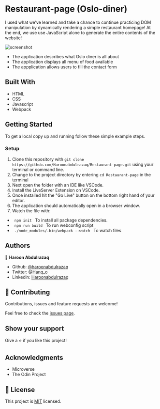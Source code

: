 # Restaurant-page (Oslo-diner)
I used what we’ve learned and take a chance to continue practicing DOM manipulation by dynamically rendering a simple restaurant homepage! At the end, we use use JavaScript alone to generate the entire contents of the website!
 

![screenshot](./screenshot.png)

- The application describes what Oslo diner is all about
- The application displays all menu of food available
- The appplication allows users to fill the contact form

## Built With

- HTML
- CSS
- Javascript
- Webpack


## Getting Started

To get a local copy up and running follow these simple example steps.

### Setup

1.  Clone this repository with
    `git clone https://github.com/Haroonabdulrazaq/Restaurant-page.git` using your terminal or command line.
2.  Change to the project directory by entering `cd Restaurant-page` in the terminal
3.  Next open the folder with an IDE like VSCode.
4.  Install the LiveServer Extension on VSCode.
5.  Once installed hit the "Go Live" button on the bottom right hand of your editor.
6.  The application should automatically open in a browser window.
7.  Watch the file with:
   - <code> npm init </code> To install all package dependencies.
   - <code> npm run build </code> To run webconfig script
   - <code> ./node_modules/.bin/webpack --watch </code> To watch files

## Authors

👤 **Haroon Abdulrazaq**

- Github: [@haroonabdulrazaq](https://github.com/githubhandle)
- Twitter: [@Hanq_o](https://twitter.com/twitterhandle)
- Linkedin: [Haroonabdulrazaq](https://www.linkedin.com/in/haroonabdulrazaq)


## 🤝 Contributing

Contributions, issues and feature requests are welcome!

Feel free to check the [issues page](issues/).

## Show your support

Give a ⭐️ if you like this project!

## Acknowledgments

- Microverse
- The Odin Project

## 📝 License

This project is [MIT](lic.url) licensed.